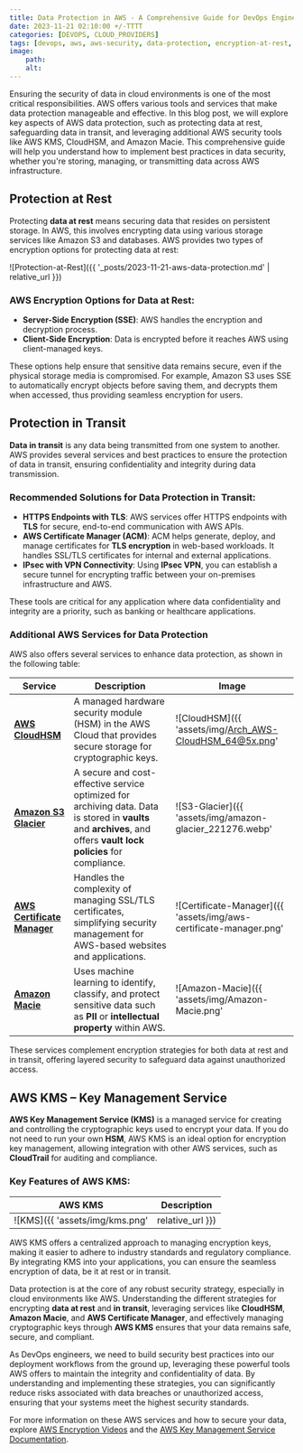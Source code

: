 ```yaml
---
title: Data Protection in AWS - A Comprehensive Guide for DevOps Engineers 
date: 2023-11-21 02:10:00 +/-TTTT
categories: [DEVOPS, CLOUD_PROVIDERS]
tags: [devops, aws, aws-security, data-protection, encryption-at-rest, encryption-in-transit, aws-key-management-service, cloud-providers]
image:
    path: 
    alt: 
---
```


Ensuring the security of data in cloud environments is one of the most critical responsibilities. AWS offers various tools and services that make data protection manageable and effective. In this blog post, we will explore key aspects of AWS data protection, such as protecting data at rest, safeguarding data in transit, and leveraging additional AWS security tools like AWS KMS, CloudHSM, and Amazon Macie. This comprehensive guide will help you understand how to implement best practices in data security, whether you're storing, managing, or transmitting data across AWS infrastructure.

## Protection at Rest

Protecting **data at rest** means securing data that resides on persistent storage. In AWS, this involves encrypting data using various storage services like Amazon S3 and databases. AWS provides two types of encryption options for protecting data at rest:

![Protection-at-Rest]({{ '_posts/2023-11-21-aws-data-protection.md' | relative_url }})

### AWS Encryption Options for Data at Rest:

- **Server-Side Encryption (SSE)**: AWS handles the encryption and decryption process.
- **Client-Side Encryption**: Data is encrypted before it reaches AWS using client-managed keys.

These options help ensure that sensitive data remains secure, even if the physical storage media is compromised. For example, Amazon S3 uses SSE to automatically encrypt objects before saving them, and decrypts them when accessed, thus providing seamless encryption for users.

## Protection in Transit

**Data in transit** is any data being transmitted from one system to another. AWS provides several services and best practices to ensure the protection of data in transit, ensuring confidentiality and integrity during data transmission.

### Recommended Solutions for Data Protection in Transit:

- **HTTPS Endpoints with TLS**: AWS services offer HTTPS endpoints with **TLS** for secure, end-to-end communication with AWS APIs.
- **AWS Certificate Manager (ACM)**: ACM helps generate, deploy, and manage certificates for **TLS encryption** in web-based workloads. It handles SSL/TLS certificates for internal and external applications.
- **IPsec with VPN Connectivity**: Using **IPsec VPN**, you can establish a secure tunnel for encrypting traffic between your on-premises infrastructure and AWS.

These tools are critical for any application where data confidentiality and integrity are a priority, such as banking or healthcare applications.

### Additional AWS Services for Data Protection

AWS also offers several services to enhance data protection, as shown in the following table:

| **Service**              | **Description**                                                                                                                                     | **Image**                             |
|--------------------------|-----------------------------------------------------------------------------------------------------------------------------------------------------|---------------------------------------|
| **[AWS CloudHSM](https://aws.amazon.com/cloudhsm/)** | A managed hardware security module (HSM) in the AWS Cloud that provides secure storage for cryptographic keys.                          | ![CloudHSM]({{ 'assets/img/Arch_AWS-CloudHSM_64@5x.png' | relative_url }}) |
| **[Amazon S3 Glacier](https://aws.amazon.com/glacier/)** | A secure and cost-effective service optimized for archiving data. Data is stored in **vaults** and **archives**, and offers **vault lock policies** for compliance. | ![S3-Glacier]({{ 'assets/img/amazon-glacier_221276.webp' | relative_url }}) |
| **[AWS Certificate Manager](https://aws.amazon.com/certificate-manager/)** | Handles the complexity of managing SSL/TLS certificates, simplifying security management for AWS-based websites and applications.        | ![Certificate-Manager]({{ 'assets/img/aws-certificate-manager.png' | relative_url }}) |
| **[Amazon Macie](https://aws.amazon.com/macie/)**   | Uses machine learning to identify, classify, and protect sensitive data such as **PII** or **intellectual property** within AWS.         | ![Amazon-Macie]({{ 'assets/img/Amazon-Macie.png' | relative_url }}) |

These services complement encryption strategies for both data at rest and in transit, offering layered security to safeguard data against unauthorized access.

## AWS KMS – Key Management Service

**AWS Key Management Service (KMS)** is a managed service for creating and controlling the cryptographic keys used to encrypt your data. If you do not need to run your own **HSM**, AWS KMS is an ideal option for encryption key management, allowing integration with other AWS services, such as **CloudTrail** for auditing and compliance.

### Key Features of AWS KMS:

| **AWS KMS** | **Description** |
|-------------|-----------------|
| ![KMS]({{ 'assets/img/kms.png' | relative_url }}) | [AWS Key Management Service](https://aws.amazon.com/kms/) helps generate and control encryption keys across AWS services. You can use these keys directly in your applications or within integrated services. **AWS KMS** also enables seamless integration with **AWS CloudTrail**, providing a complete log of all key usage, thereby helping meet auditing and compliance needs. |

AWS KMS offers a centralized approach to managing encryption keys, making it easier to adhere to industry standards and regulatory compliance. By integrating KMS into your applications, you can ensure the seamless encryption of data, be it at rest or in transit.

Data protection is at the core of any robust security strategy, especially in cloud environments like AWS. Understanding the different strategies for encrypting **data at rest** and **in transit**, leveraging services like **CloudHSM**, **Amazon Macie**, and **AWS Certificate Manager**, and effectively managing cryptographic keys through **AWS KMS** ensures that your data remains safe, secure, and compliant.

As DevOps engineers, we need to build security best practices into our deployment workflows from the ground up, leveraging these powerful tools AWS offers to maintain the integrity and confidentiality of data. By understanding and implementing these strategies, you can significantly reduce risks associated with data breaches or unauthorized access, ensuring that your systems meet the highest security standards.

For more information on these AWS services and how to secure your data, explore [AWS Encryption Videos](https://www.youtube.com/user/AmazonWebServices/search) and the [AWS Key Management Service Documentation](https://aws.amazon.com/kms/).
